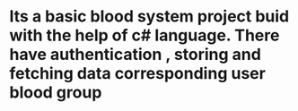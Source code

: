 # Its a basic blood system project buid with the help of c# language. There have authentication ,  storing and fetching data corresponding user blood group 
